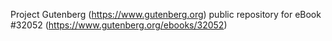 Project Gutenberg (https://www.gutenberg.org) public repository for eBook #32052 (https://www.gutenberg.org/ebooks/32052)
